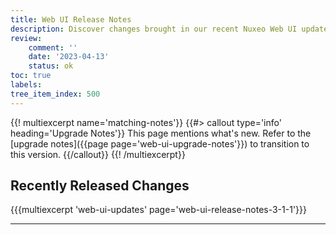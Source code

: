 ```yaml
---
title: Web UI Release Notes
description: Discover changes brought in our recent Nuxeo Web UI updates.
review:
    comment: ''
    date: '2023-04-13'
    status: ok
toc: true
labels:
tree_item_index: 500
---
```


{{! multiexcerpt name='matching-notes'}}
{{#> callout type='info' heading='Upgrade Notes'}}
This page mentions what's new. Refer to the [upgrade notes]({{page page='web-ui-upgrade-notes'}}) to transition to this version.
{{/callout}}
{{! /multiexcerpt}}

## Recently Released Changes

{{{multiexcerpt 'web-ui-updates' page='web-ui-release-notes-3-1-1'}}}

---

<!-- To be uncommented once multiple releases are done for LTS 2023
## Previous Release Notes
-->

<!-- | [Web UI 3.1.1]({{page page='web-ui-release-notes-3-1-1'}})               | Initial release for Web UI on LTS 2023 | -->

<!-- To be uncommented once multiple releases are done for LTS 2023
| Version                                                                       | Summary                                                                    |
| ----------------------------------------------------------------------------- | -------------------------------------------------------------------------- |
-->
